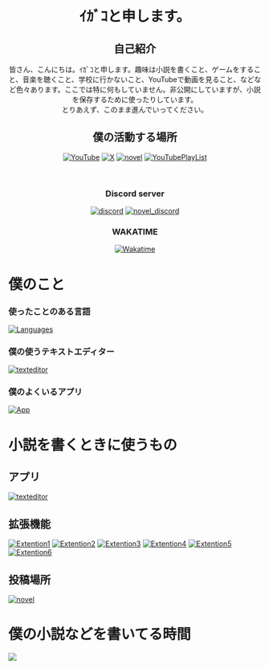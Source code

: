 <div><h1 align="center">ｲｶﾞｺと申します。</h1>
<div align="center">
  
  ## 自己紹介
  皆さん、こんにちは。ｲｶﾞｺと申します。趣味は小説を書くこと、ゲームをすること、音楽を聴くこと、学校に行かないこと、YouTubeで動画を見ること、などなど色々あります。ここでは特に何もしていません。非公開にしていますが、小説を保存するために使ったりしています。
  <br />とりあえず、このまま進んでいってください。
</div>

<div align="center">
  
  ## 僕の活動する場所
  
  [![YouTube](https://img.shields.io/badge/YouTube-ffffff?style=for-the-badge&logo=youtube&logoColor=red)](https://youtube.com/@igakojp_tri-u)
  [![X](https://img.shields.io/badge/X(Twitter)-ffffff?style=for-the-badge&logo=x&logoColor=black)](https://x.com/igakojp)
  [![novel](https://img.shields.io/badge/%E5%B0%8F%E8%AA%AC-%E3%82%AB%E3%82%AF%E3%83%A8%E3%83%A0-2792ca?style=for-the-badge)](https://kakuyomu.jp/users/igakojp)
  [![YouTubePlayList](https://img.shields.io/badge/イガコの好きな曲(YouTube)-ffffff?style=for-the-badge&logo=youtube&logoColor=red)](https://www.youtube.com/playlist?list=PLq5fmALsbE3p43GXTkJ4YVSRLZcNkTw0E)

  <br />
  
  <h3>Discord server</h3>
  
  [![discord](https://discord.com/api/guilds/1355330112593203240/widget.png?style=banner2)](https://discord.com/invite/UtvHAdH28g/)
  [![novel_discord](https://discord.com/api/guilds/1404029971038605342/widget.png?style=banner2)](https://discord.gg/xXzNJeUehx)
  
  <h3>WAKATIME</h3>
  
  [![Wakatime](https://wakatime.com/badge/user/4574977e-50bb-4df7-803b-fe5b31eab6dd.svg?style=for-the-badge)](https://wakatime.com/@4574977e-50bb-4df7-803b-fe5b31eab6dd)
  
</div>

# 僕のこと

<h3>使ったことのある言語</h3>

[![Languages](https://skillicons.dev/icons?i=javascript,html,css,python)](https://skillicons.dev)

<h3>僕の使うテキストエディター</h3>

[![texteditor](https://skillicons.dev/icons?i=vscode,sublime)](https://skillicons.dev)

<h3>僕のよくいるアプリ</h3>

[![App](https://skillicons.dev/icons?i=discord,github,vscode)](https://skillicons.dev)

# 小説を書くときに使うもの
## アプリ
[![texteditor](https://skillicons.dev/icons?i=vscode)](https://code.visualstudio.com/)
## 拡張機能
[![Extention1](https://img.shields.io/badge/Save_Typing-2792ca?style=for-the-badge)](https://marketplace.visualstudio.com/items?itemName=akhail.save-typing)
[![Extention2](https://img.shields.io/badge/Word_Devider-2792ca?style=for-the-badge)](https://marketplace.visualstudio.com/items?itemName=yutotnh.word-divider)
[![Extention3](https://img.shields.io/badge/WriteMate_|_小説を書き切るための相棒-2792ca?style=for-the-badge)](https://marketplace.visualstudio.com/items?itemName=sui-rabbit.writemate)
[![Extention4](https://img.shields.io/badge/テキスト小説-2792ca?style=for-the-badge)](https://marketplace.visualstudio.com/items?itemName=gearsns.text-novel)
[![Extention5](https://img.shields.io/badge/codeXP-2792ca?style=for-the-badge)](https://marketplace.visualstudio.com/items?itemName=pixl-garden.codexp)
[![Extention6](https://img.shields.io/badge/Background-2792ca?style=for-the-badge)](https://marketplace.visualstudio.com/items?itemName=Katsute.code-background)
## 投稿場所
[![novel](https://img.shields.io/badge/%E5%B0%8F%E8%AA%AC-%E3%82%AB%E3%82%AF%E3%83%A8%E3%83%A0-2792ca?style=for-the-badge)](https://kakuyomu.jp/users/igakojp)

# 僕の小説などを書いてる時間
<a href="https://wakatime.com/@igakojp"><img src="https://wakatime.com/share/@igakojp/b31aa09a-5247-4bfd-a153-a43be1a899a1.svg" align="top" /></a>
